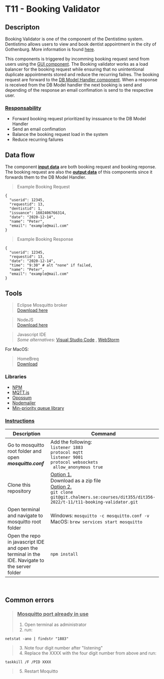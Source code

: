 # **T11 - Booking Validator**

## **Descripton**
Booking Validator is one of the component of the Dentistimo system. Dentistimo allows users to view and book dentist appointment in the city of Gothenburg. More information is found [here](https://git.chalmers.se/courses/dit355/dit356-2022/t-11/t11-project).

This components is triggered by incomming booking request send from users using the [GUI component](). The Booking validator works as a load balancer for the booking request while ensuring that no unintentional duplicate appointments stored and reduce the recurring failres. The booking request are forward to the [DB Model Handler component](https://git.chalmers.se/courses/dit355/dit356-2022/t-11/t11-database-model-handler). When a response is received from the DB Model handler the next booking is send and depending of the response an email confimation is send to the respective user.

### **<ins>Responsability</ins>**

- Forward booking request prioritized by inssuance to the DB Model Handler
- Send an email confimation
- Balance the booking request load in the system
- Reduce recurring failures 

## **Data flow**

The component **<ins>input data</ins>** are both booking request and booking reponse. The booking request are also the **<ins>output data</ins>** of this components since it forwards them to the DB Model Handler.

>Example Booking Request
```
{
  "userid": 12345,
  "requestid": 13,
  "dentistid": 1,
  "issuance": 1602406766314,
  "date": "2020-12-14",
  "name": "Peter",
  "email": "example@mail.com"
}
```

>Example Booking Response
```
{
  "userid": 12345,
  "requestid": 13,
  "date": "2020-12-14",
  "time": "9:30" # alt "none" if failed,
  "name": "Peter",
  "email": "example@mail.com"
}
```

## **Tools**

>  Eclipse Mosquitto broker <br>[Download here](https://mosquitto.org/download/)

>NodeJS <br>[Download here](https://nodejs.org/en/download/)

>Javascript IDE<br> *Some alternatives:* [Visual Studio Code](https://visualstudio.microsoft.com/downloads/) , [WebStorm](https://www.jetbrains.com/webstorm/download/)


For MacOS:
> HomeBreq<br> [Download](https://brew.sh/index_sv)

### Libraries
* [ NPM ](https://www.npmjs.com/)
* [ MQTT.js ](https://www.npmjs.com/package/mqtt)
* [ Opossum ](https://nodeshift.dev/opossum/)
* [ Nodemailer ](https://nodemailer.com/about/)
* [ Min-priority queue library](https://www.npmjs.com/package/@datastructures-js/priority-queue)


### **<ins>Instructions</ins>**

| Description | Command |
|-------|---|
| Go to mosquitto root folder and open ***mosquitto.conf***| Add the following:<br> `listener 1883 `<br>  `protocol mqtt `<br> `listener 9001 `<br> `protocol websockets  `<br> ` allow_anonymous true`|
| Clone this repository | <ins>Option 1.</ins><br> Download as a zip file<br> <ins>Option 2.</ins><br>`git clone git@git.chalmers.se:courses/dit355/dit356-2022/t-11/t11-booking-validator.git`|
| Open terminal and navigate to mosquitto root folder | Windows: `mosquitto -c mosquitto.conf -v `<br> MacOS: `brew services start mosquitto` |
|Open the repo in javascript IDE and open the terminal in the IDE. Navigate to the server folder | `npm install` |
<br>

## **Common errors**
> ### <ins> Mosquitto port already in use</ins>
>1. Open terminal as administrator
>2. run:
```
netstat -ano | findstr "1883"
```
>3. Note four digit number after "listening"
>4. Replace the XXXX with the four digit number from above and run:
```
taskkill /F /PID XXXX
``` 
>5. Restart Moquitto
